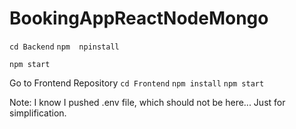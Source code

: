 # BookingAppReactNodeMongo

`cd Backend`
 `npm  npinstall`

 `npm start`

Go to Frontend Repository
`cd Frontend`
 `npm install` 
 `npm start`

Note: I know I pushed .env file, which should not be here... Just for simplification.
